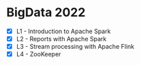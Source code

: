 # BigData 2022
- [x] L1 - Introduction to Apache Spark
- [x] L2 - Reports with Apache Spark
- [x] L3 - Stream processing with Apache Flink
- [x] L4 - ZooKeeper
